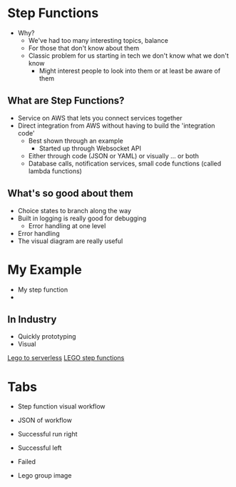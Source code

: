 # Step Functions

- Why?
	- We've had too many interesting topics, balance
	- For those that don't know about them
	- Classic problem for us starting in tech we don't know what we don't know
		- Might interest people to look into them or at least be aware of them

## What are Step Functions?


- Service on AWS that lets you connect services together
-  Direct integration from AWS without having to build the 'integration code'
	- Best shown through an example
		- Started up through Websocket API
	- Either through code (JSON or YAML) or visually ... or both
	- Database calls, notification services, small code functions (called lambda functions)


## What's so good about them

- Choice states to branch along the way
- Built in logging is really good for debugging
	- Error handling at one level
- Error handling
- The visual diagram are really useful

# My Example

- My step function
- 

## In Industry

- Quickly prototyping
- Visual

[Lego to serverless](https://d1.awsstatic.com/events/reinvent/2019/REPEAT_1_The_serverless_journey_of_shop.LEGO.com_SVS320-R1.pdf)
[LEGO step functions](https://www.slideshare.net/LeePriest6/harnessing-the-power-of-aws-step-functions-to-process-loyalty-customer-orders)

# Tabs

- Step function visual workflow
- JSON of workflow
- Successful run right
- Successful left
- Failed

- Lego group image